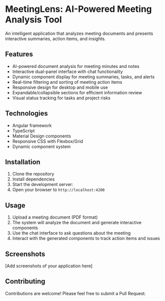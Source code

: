 # MeetingLens: AI-Powered Meeting Analysis Tool

An intelligent application that analyzes meeting documents and presents interactive summaries, action items, and insights.

## Features

- AI-powered document analysis for meeting minutes and notes
- Interactive dual-panel interface with chat functionality
- Dynamic component display for meeting summaries, tasks, and alerts
- Real-time filtering and sorting of meeting action items
- Responsive design for desktop and mobile use
- Expandable/collapsible sections for efficient information review
- Visual status tracking for tasks and project risks

## Technologies

- Angular framework
- TypeScript
- Material Design components
- Responsive CSS with Flexbox/Grid
- Dynamic component system

## Installation

1. Clone the repository
2. Install dependencies
3. Start the development server:
4. Open your browser to `http://localhost:4200`

## Usage

1. Upload a meeting document (PDF format)
2. The system will analyze the document and generate interactive components
3. Use the chat interface to ask questions about the meeting
4. Interact with the generated components to track action items and issues

## Screenshots

[Add screenshots of your application here]

## Contributing

Contributions are welcome! Please feel free to submit a Pull Request.

